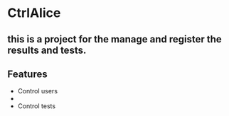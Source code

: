 # CtrlAlice

## this is a project for the manage and register the results and tests.

## Features
- Control users
- 
- Control tests
